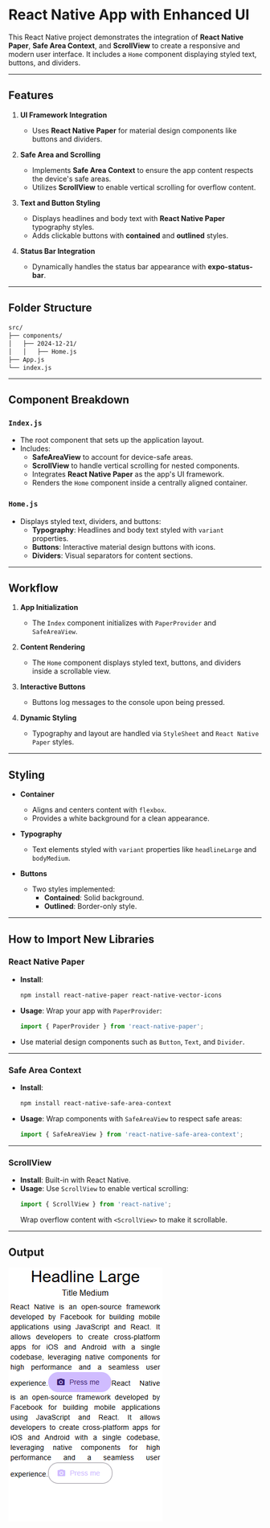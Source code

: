 # React Native App with Enhanced UI

This React Native project demonstrates the integration of **React Native Paper**, **Safe Area Context**, and **ScrollView** to create a responsive and modern user interface. It includes a `Home` component displaying styled text, buttons, and dividers.

---

## Features

1. **UI Framework Integration**  
   - Uses **React Native Paper** for material design components like buttons and dividers.  

2. **Safe Area and Scrolling**  
   - Implements **Safe Area Context** to ensure the app content respects the device's safe areas.  
   - Utilizes **ScrollView** to enable vertical scrolling for overflow content.  

3. **Text and Button Styling**  
   - Displays headlines and body text with **React Native Paper** typography styles.  
   - Adds clickable buttons with **contained** and **outlined** styles.  

4. **Status Bar Integration**  
   - Dynamically handles the status bar appearance with **expo-status-bar**.  

---

## Folder Structure

```
src/
├── components/
│   ├── 2024-12-21/
│   │   ├── Home.js
├── App.js
└── index.js
```

---

## Component Breakdown

### `Index.js`  
- The root component that sets up the application layout.  
- Includes:  
  - **SafeAreaView** to account for device-safe areas.  
  - **ScrollView** to handle vertical scrolling for nested components.  
  - Integrates **React Native Paper** as the app's UI framework.  
  - Renders the `Home` component inside a centrally aligned container.

### `Home.js`  
- Displays styled text, dividers, and buttons:  
  - **Typography**: Headlines and body text styled with `variant` properties.  
  - **Buttons**: Interactive material design buttons with icons.  
  - **Dividers**: Visual separators for content sections.  

---

## Workflow

1. **App Initialization**  
   - The `Index` component initializes with `PaperProvider` and `SafeAreaView`.  

2. **Content Rendering**  
   - The `Home` component displays styled text, buttons, and dividers inside a scrollable view.  

3. **Interactive Buttons**  
   - Buttons log messages to the console upon being pressed.  

4. **Dynamic Styling**  
   - Typography and layout are handled via `StyleSheet` and `React Native Paper` styles.  

---

## Styling

- **Container**  
  - Aligns and centers content with `flexbox`.  
  - Provides a white background for a clean appearance.  

- **Typography**  
  - Text elements styled with `variant` properties like `headlineLarge` and `bodyMedium`.  

- **Buttons**  
  - Two styles implemented:  
    - **Contained**: Solid background.  
    - **Outlined**: Border-only style.  

---

## How to Import New Libraries

### **React Native Paper**
- **Install**:  
  ```bash
  npm install react-native-paper react-native-vector-icons
  ```
- **Usage**: Wrap your app with `PaperProvider`:  
  ```jsx
  import { PaperProvider } from 'react-native-paper';
  ```
- Use material design components such as `Button`, `Text`, and `Divider`.

---

### **Safe Area Context**
- **Install**:  
  ```bash
  npm install react-native-safe-area-context
  ```
- **Usage**: Wrap components with `SafeAreaView` to respect safe areas:  
  ```jsx
  import { SafeAreaView } from 'react-native-safe-area-context';
  ```

---

### **ScrollView**
- **Install**: Built-in with React Native.
- **Usage**: Use `ScrollView` to enable vertical scrolling:  
  ```jsx
  import { ScrollView } from 'react-native';
  ```  
  Wrap overflow content with `<ScrollView>` to make it scrollable.

---

## Output

![Output](./output.png)  